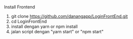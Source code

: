 Install Frontend

1. git clone https://github.com/danangapp/LoginFrontEnd.git
2. cd LoginFrontEnd
3. install dengan yarn or npm install
4. jalan script dengan "yarn start" or "npm start"